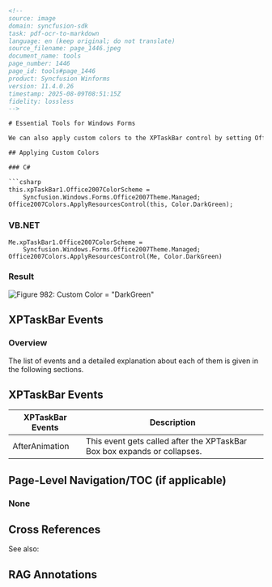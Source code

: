```html
<!-- 
source: image
domain: syncfusion-sdk
task: pdf-ocr-to-markdown
language: en (keep original; do not translate)
source_filename: page_1446.jpeg
document_name: tools
page_number: 1446
page_id: tools#page_1446
product: Syncfusion Winforms
version: 11.4.0.26
timestamp: 2025-08-09T08:51:15Z
fidelity: lossless
-->

# Essential Tools for Windows Forms

We can also apply custom colors to the XPTaskBar control by setting Office2007ColorScheme to "Managed", and specifying the custom color through the ApplyManagedColors method as follows.

## Applying Custom Colors

### C#

```csharp
this.xpTaskBar1.Office2007ColorScheme =
    Syncfusion.Windows.Forms.Office2007Theme.Managed;
Office2007Colors.ApplyResourcesControl(this, Color.DarkGreen);
```

### VB.NET

```vb.net
Me.xpTaskBar1.Office2007ColorScheme =
    Syncfusion.Windows.Forms.Office2007Theme.Managed;
Office2007Colors.ApplyResourcesControl(Me, Color.DarkGreen)
```

### Result

![Figure 982: Custom Color = "DarkGreen"](image_link)

## XPTaskBar Events

### Overview

The list of events and a detailed explanation about each of them is given in the following sections.

## XPTaskBar Events

| XPTaskBar Events | Description                                                                 |
|-------------------|-----------------------------------------------------------------------------|
| AfterAnimation   | This event gets called after the XPTaskBar Box box expands or collapses. |

## Page-Level Navigation/TOC (if applicable)

### None

## Cross References

See also:

## RAG Annotations

<!-- tags: [windows-forms, custom-colors, xptaskbar-events, supported-color-schemes] keywords: [custom colors, applymanagedcolors, office2007colors, afteranimation event, xpaskbar control] -->
```